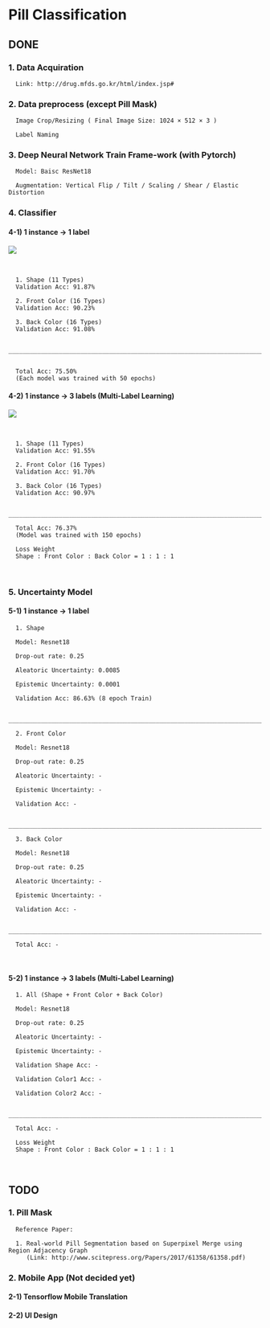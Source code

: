 # Pill Classification

## DONE

### 1. Data Acquiration

      Link: http://drug.mfds.go.kr/html/index.jsp#

### 2. Data preprocess (except Pill Mask)

      Image Crop/Resizing ( Final Image Size: 1024 × 512 × 3 )

      Label Naming

### 3. Deep Neural Network Train Frame-work (with Pytorch)

      Model: Baisc ResNet18
      
      Augmentation: Vertical Flip / Tilt / Scaling / Shear / Elastic Distortion

### 4. Classifier



#### 4-1) 1 instance → 1 label

![](https://i.imgur.com/yfpsIY4.png)

<br>
      
      1. Shape (11 Types)
      Validation Acc: 91.87%

      2. Front Color (16 Types)
      Validation Acc: 90.23%

      3. Back Color (16 Types)
      Validation Acc: 91.08%

      ________________________________________________________________________________________________________________

   
      Total Acc: 75.50%       
      (Each model was trained with 50 epochs)
      

#### 4-2) 1 instance → 3 labels (Multi-Label Learning)

![](https://i.imgur.com/D9EF3iC.png)

<br>

      1. Shape (11 Types) 
      Validation Acc: 91.55% 

      2. Front Color (16 Types) 
      Validation Acc: 91.70% 

      3. Back Color (16 Types)
      Validation Acc: 90.97%
      
      ________________________________________________________________________________________________________________
      
      Total Acc: 76.37% 
      (Model was trained with 150 epochs)
      
      Loss Weight
      Shape : Front Color : Back Color = 1 : 1 : 1
      
<br>

### 5. Uncertainty Model

#### 5-1) 1 instance → 1 label

      1. Shape
      
      Model: Resnet18
      
      Drop-out rate: 0.25
      
      Aleatoric Uncertainty: 0.0085
      
      Epistemic Uncertainty: 0.0001

      Validation Acc: 86.63% (8 epoch Train)
      
      ________________________________________________________________________________________________________________
  
      2. Front Color
      
      Model: Resnet18
      
      Drop-out rate: 0.25
      
      Aleatoric Uncertainty: -
      
      Epistemic Uncertainty: -

      Validation Acc: -
      
      ________________________________________________________________________________________________________________
            
      3. Back Color
      
      Model: Resnet18
      
      Drop-out rate: 0.25
      
      Aleatoric Uncertainty: -
      
      Epistemic Uncertainty: -

      Validation Acc: -
      
      ________________________________________________________________________________________________________________
      
      Total Acc: -
      
<br>
      
#### 5-2) 1 instance → 3 labels (Multi-Label Learning)

      1. All (Shape + Front Color + Back Color)
      
      Model: Resnet18
      
      Drop-out rate: 0.25
     
      Aleatoric Uncertainty: -
      
      Epistemic Uncertainty: -

      Validation Shape Acc: -
      
      Validation Color1 Acc: -
      
      Validation Color2 Acc: -
      
      ________________________________________________________________________________________________________________
      
      Total Acc: -    
      
      Loss Weight
      Shape : Front Color : Back Color = 1 : 1 : 1
      
<br>

## TODO 

### 1. Pill Mask 
      Reference Paper: 
      
      1. Real-world Pill Segmentation based on Superpixel Merge using Region Adjacency Graph
         (Link: http://www.scitepress.org/Papers/2017/61358/61358.pdf)



### 2. Mobile App (Not decided yet)

#### 2-1) Tensorflow Mobile Translation

#### 2-2) UI Design
